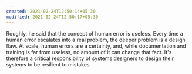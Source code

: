 ```yaml
---
created: 2021-02-24T12:50:14+05:30
modified: 2021-02-24T12:50:17+05:30
---
```


Roughly, he said that the concept of human error is useless. Every time a human error escalates into a real problem, the deeper problem is a design flaw. At scale, human errors are a certainty, and, while documentation and training is far from useless, no amount of it can change that fact. It's therefore a critical responsibility of systems designers to design their systems to be resilient to mistakes